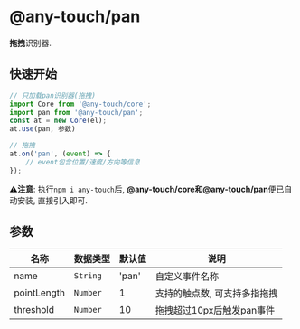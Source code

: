 # @any-touch/pan
**拖拽**识别器.

## 快速开始
```javascript
// 只加载pan识别器(拖拽)
import Core from '@any-touch/core';
import pan from '@any-touch/pan';
const at = new Core(el);
at.use(pan, 参数)

// 拖拽
at.on('pan', (event) => {
    // event包含位置/速度/方向等信息
});
```
**⚠️注意**: 执行`npm i any-touch`后, **@any-touch/core和@any-touch/pan**便已自动安装, 直接引入即可.

## 参数
|名称|数据类型|默认值|说明|
|---|---|---|---|
|name|`String`|'pan'|自定义事件名称|
|pointLength|`Number`|1|支持的触点数, 可支持多指拖拽|
|threshold| `Number`|10|拖拽超过10px后触发pan事件|